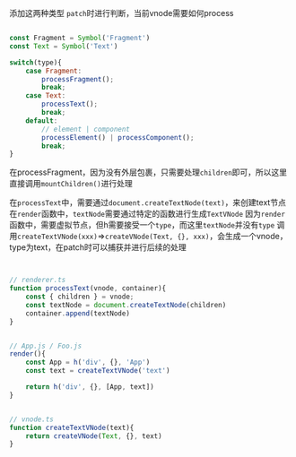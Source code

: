  添加这两种类型
`patch`时进行判断，当前vnode需要如何process

```javascript

const Fragment = Symbol('Fragment')
const Text = Symbol('Text')

switch(type){
	case Fragment:
		processFragment();
		break;
	case Text:
		processText();
		break;
	default:
		// element | component
		processElement() | processComponent();
		break;
}


```


在processFragment，因为没有外层包裹，只需要处理`children`即可，所以这里直接调用`mountChildren()`进行处理

在`processText`中，需要通过`document.createTextNode(text)`，来创建text节点
在`render`函数中，`textNode`需要通过特定的函数进行生成`TextVNode`
因为`render`函数中，需要虚拟节点，但h需要接受一个`type`，而这里`textNode`并没有`type`
调用`createTextVNode(xxx)`=>`createVNode(Text, {}, xxx)`，会生成一个vnode，type为text，在patch时可以捕获并进行后续的处理
```javascript


// renderer.ts
function processText(vnode, container){
	const { children } = vnode;
	const textNode = document.createTextNode(children)
	container.append(textNode)
}


// App.js / Foo.js
render(){
	const App = h('div', {}, 'App')
	const text = createTextVNode('text')

	return h('div', {}, [App, text])
}


// vnode.ts
function createTextVNode(text){
	return createVNode(Text, {}, text)
}


```